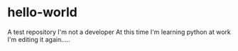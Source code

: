 # hello-world
A test repository
I'm not a developer
At this time I'm learning python at work
I'm editing it again.....
